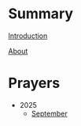 # Summary

[Introduction](README.md)

[About](about.md)

# Prayers
- 2025
    - [September](2025/202509.md)